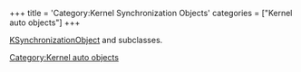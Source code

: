 +++
title = 'Category:Kernel Synchronization Objects'
categories = ["Kernel auto objects"]
+++

[KSynchronizationObject](KSynchronizationObject "wikilink") and
subclasses.

[Category:Kernel auto objects](Category:Kernel_auto_objects "wikilink")